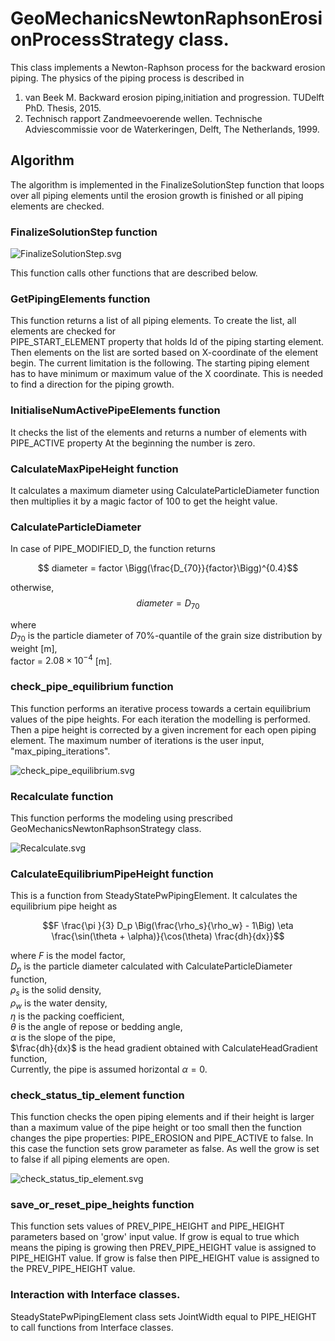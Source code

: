 # GeoMechanicsNewtonRaphsonErosionProcessStrategy class.

This class implements a Newton-Raphson process for the backward erosion piping. The physics of the piping process is
described in

1. van Beek M. Backward erosion piping,initiation and progression. TUDelft PhD. Thesis, 2015.
2. Technisch rapport Zandmeevoerende wellen. Technische Adviescommissie
   voor de Waterkeringen, Delft, The Netherlands, 1999.

## Algorithm

The algorithm is implemented in the FinalizeSolutionStep function that loops over all piping elements until the erosion
growth is finished or all piping elements are checked.

### FinalizeSolutionStep function

![FinalizeSolutionStep.svg](FinalizeSolutionStep.svg)

This function calls other functions that are described below.

### GetPipingElements function

This function returns a list of all piping elements. To create the list, all elements are checked for  
PIPE_START_ELEMENT property that holds Id of the piping starting element.
Then elements on the list are sorted based on X-coordinate of the element begin.
The current limitation is the following. The starting piping element has to have minimum or maximum value of the X
coordinate. This is needed to find a direction for the piping growth.

### InitialiseNumActivePipeElements function

It checks the list of the elements and returns a number of elements with PIPE_ACTIVE property At the beginning the
number is zero.

### CalculateMaxPipeHeight function

It calculates a maximum diameter using CalculateParticleDiameter function then multiplies it by a magic factor of 100 to
get the height value.

### CalculateParticleDiameter

In case of PIPE_MODIFIED_D, the function returns

$$ diameter = factor \Bigg(\frac{D_{70}}{factor}\Bigg)^{0.4}$$

otherwise, $$diameter = D_{70}$$

where \
$D_{70}$ is the particle diameter of 70%-quantile of the grain size distribution by weight [m],\
factor = $2.08\times 10^{-4}$ [m].

### check_pipe_equilibrium function

This function performs an iterative process towards a certain equilibrium values of the pipe heights. For each iteration
the modelling is performed. Then a pipe height is corrected by a given increment for each open piping element. The
maximum number of iterations is the user input, "max_piping_iterations".

![check_pipe_equilibrium.svg](check_pipe_equilibrium.svg)

### Recalculate function

This function performs the modeling using prescribed GeoMechanicsNewtonRaphsonStrategy class.

![Recalculate.svg](Recalculate.svg)

### CalculateEquilibriumPipeHeight function

This is a function from SteadyStatePwPipingElement. It calculates the equilibrium pipe height as

$$F \frac{\pi }{3} D_p \Big(\frac{\rho_s}{\rho_w} - 1\Big) \eta
\frac{\sin(\theta + \alpha)}{\cos(\theta)  \frac{dh}{dx}}$$

where $F$ is the model factor,\
$D_p$ is the particle diameter calculated with CalculateParticleDiameter function,\
$\rho_s$ is the solid density,\
$\rho_w$ is the water density,\
$\eta$ is the packing coefficient,\
$\theta$ is the angle of repose or bedding angle,\
$\alpha$ is the slope of the pipe,\
$\frac{dh}{dx}$ is the head gradient obtained with CalculateHeadGradient function,\
Currently, the pipe is assumed horizontal $\alpha = 0$.

### check_status_tip_element function

This function checks the open piping elements and if their height is larger than a maximum value of the pipe height or
too small then the function changes the pipe properties: PIPE_EROSION and PIPE_ACTIVE to false. In this case the
function sets grow parameter as false. As well the grow is set to false if all piping elements are open.

![check_status_tip_element.svg](check_status_tip_element.svg)

### save_or_reset_pipe_heights function

This function sets values of PREV_PIPE_HEIGHT and PIPE_HEIGHT parameters based on 'grow' input value. If grow is equal
to true which means the piping is growing then PREV_PIPE_HEIGHT value is assigned to PIPE_HEIGHT value. If grow is false
then PIPE_HEIGHT value is assigned to the PREV_PIPE_HEIGHT value.

### Interaction with Interface classes.

SteadyStatePwPipingElement class sets JointWidth equal to PIPE_HEIGHT to call functions from Interface classes. 

